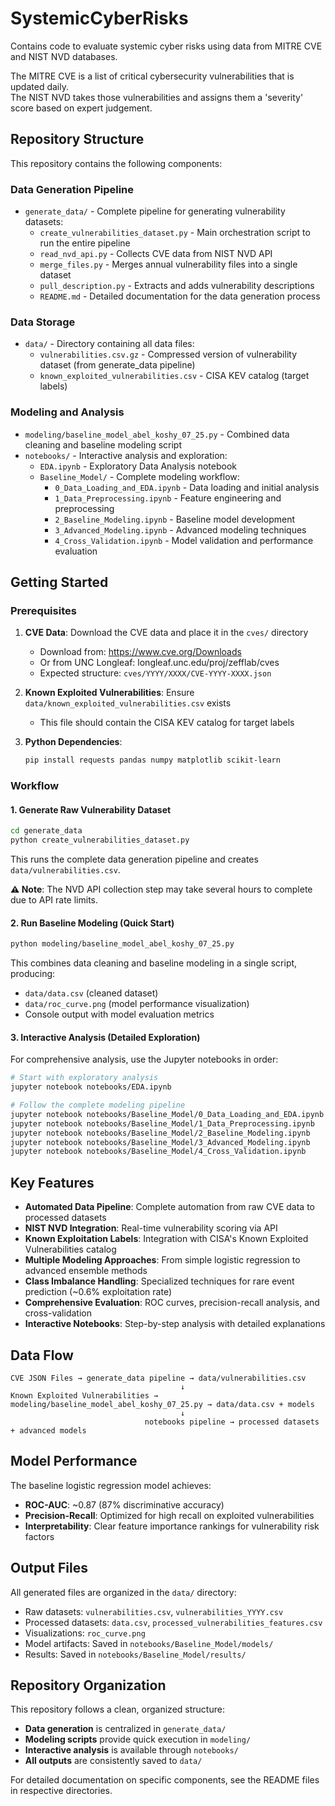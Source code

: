 # SystemicCyberRisks

Contains code to evaluate systemic cyber risks using data from MITRE CVE and NIST NVD databases.

The MITRE CVE is a list of critical cybersecurity vulnerabilities that is updated daily.  
The NIST NVD takes those vulnerabilities and assigns them a 'severity' score based on expert judgement.

## Repository Structure

This repository contains the following components:

### Data Generation Pipeline
- `generate_data/` - Complete pipeline for generating vulnerability datasets:
  - `create_vulnerabilities_dataset.py` - Main orchestration script to run the entire pipeline
  - `read_nvd_api.py` - Collects CVE data from NIST NVD API
  - `merge_files.py` - Merges annual vulnerability files into a single dataset
  - `pull_description.py` - Extracts and adds vulnerability descriptions
  - `README.md` - Detailed documentation for the data generation process

### Data Storage
- `data/` - Directory containing all data files:
  - `vulnerabilities.csv.gz` - Compressed version of vulnerability dataset (from generate_data pipeline)
  - `known_exploited_vulnerabilities.csv` - CISA KEV catalog (target labels)

### Modeling and Analysis
- `modeling/baseline_model_abel_koshy_07_25.py` - Combined data cleaning and baseline modeling script
- `notebooks/` - Interactive analysis and exploration:
  - `EDA.ipynb` - Exploratory Data Analysis notebook
  - `Baseline_Model/` - Complete modeling workflow:
    - `0_Data_Loading_and_EDA.ipynb` - Data loading and initial analysis
    - `1_Data_Preprocessing.ipynb` - Feature engineering and preprocessing
    - `2_Baseline_Modeling.ipynb` - Baseline model development
    - `3_Advanced_Modeling.ipynb` - Advanced modeling techniques
    - `4_Cross_Validation.ipynb` - Model validation and performance evaluation

## Getting Started

### Prerequisites

1. **CVE Data**: Download the CVE data and place it in the `cves/` directory
   - Download from: https://www.cve.org/Downloads
   - Or from UNC Longleaf: longleaf.unc.edu/proj/zefflab/cves
   - Expected structure: `cves/YYYY/XXXX/CVE-YYYY-XXXX.json`

2. **Known Exploited Vulnerabilities**: Ensure `data/known_exploited_vulnerabilities.csv` exists
   - This file should contain the CISA KEV catalog for target labels

3. **Python Dependencies**:
   ```bash
   pip install requests pandas numpy matplotlib scikit-learn
   ```

### Workflow

#### 1. Generate Raw Vulnerability Dataset

```bash
cd generate_data
python create_vulnerabilities_dataset.py
```

This runs the complete data generation pipeline and creates `data/vulnerabilities.csv`.

**⚠️ Note**: The NVD API collection step may take several hours to complete due to API rate limits.

#### 2. Run Baseline Modeling (Quick Start)

```bash
python modeling/baseline_model_abel_koshy_07_25.py
```

This combines data cleaning and baseline modeling in a single script, producing:
- `data/data.csv` (cleaned dataset)
- `data/roc_curve.png` (model performance visualization)
- Console output with model evaluation metrics

#### 3. Interactive Analysis (Detailed Exploration)

For comprehensive analysis, use the Jupyter notebooks in order:

```bash
# Start with exploratory analysis
jupyter notebook notebooks/EDA.ipynb

# Follow the complete modeling pipeline
jupyter notebook notebooks/Baseline_Model/0_Data_Loading_and_EDA.ipynb
jupyter notebook notebooks/Baseline_Model/1_Data_Preprocessing.ipynb
jupyter notebook notebooks/Baseline_Model/2_Baseline_Modeling.ipynb
jupyter notebook notebooks/Baseline_Model/3_Advanced_Modeling.ipynb
jupyter notebook notebooks/Baseline_Model/4_Cross_Validation.ipynb
```

## Key Features

- **Automated Data Pipeline**: Complete automation from raw CVE data to processed datasets
- **NIST NVD Integration**: Real-time vulnerability scoring via API
- **Known Exploitation Labels**: Integration with CISA's Known Exploited Vulnerabilities catalog
- **Multiple Modeling Approaches**: From simple logistic regression to advanced ensemble methods
- **Class Imbalance Handling**: Specialized techniques for rare event prediction (~0.6% exploitation rate)
- **Comprehensive Evaluation**: ROC curves, precision-recall analysis, and cross-validation
- **Interactive Notebooks**: Step-by-step analysis with detailed explanations

## Data Flow

```
CVE JSON Files → generate_data pipeline → data/vulnerabilities.csv
                                      ↓
Known Exploited Vulnerabilities → modeling/baseline_model_abel_koshy_07_25.py → data/data.csv + models
                                      ↓
                              notebooks pipeline → processed datasets + advanced models
```

## Model Performance

The baseline logistic regression model achieves:
- **ROC-AUC**: ~0.87 (87% discriminative accuracy)
- **Precision-Recall**: Optimized for high recall on exploited vulnerabilities
- **Interpretability**: Clear feature importance rankings for vulnerability risk factors

## Output Files

All generated files are organized in the `data/` directory:
- Raw datasets: `vulnerabilities.csv`, `vulnerabilities_YYYY.csv`
- Processed datasets: `data.csv`, `processed_vulnerabilities_features.csv`
- Visualizations: `roc_curve.png`
- Model artifacts: Saved in `notebooks/Baseline_Model/models/`
- Results: Saved in `notebooks/Baseline_Model/results/`

## Repository Organization

This repository follows a clean, organized structure:
- **Data generation** is centralized in `generate_data/`
- **Modeling scripts** provide quick execution in `modeling/`
- **Interactive analysis** is available through `notebooks/`
- **All outputs** are consistently saved to `data/`

For detailed documentation on specific components, see the README files in respective directories.

